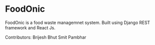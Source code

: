 # FoodOnic
FoodOnic is a food waste managemnet system. Built using Django REST framework and React Js.

Contributors:
Brijesh Bhut
Smit Pambhar
